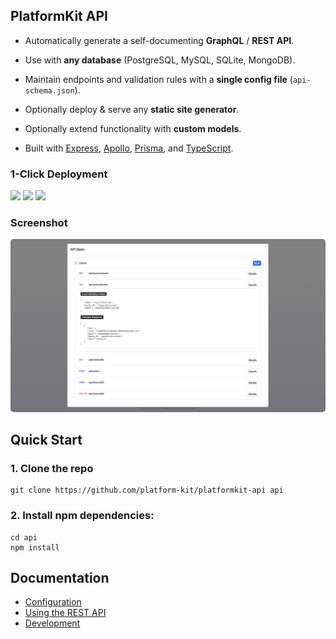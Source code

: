 ## PlatformKit API

- Automatically generate a self-documenting **GraphQL** /  **REST API**.
  
- Use with **any database** (PostgreSQL, MySQL, SQLite, MongoDB).

- Maintain endpoints and validation rules with a **single config file** (`api-schema.json`).

- Optionally deploy & serve any **static site generator**.

- Optionally extend functionality with **custom models**.

- Built with [Express](https://expressjs.com), [Apollo](https://www.apollographql.com), [Prisma](https://www.prisma.io), and [TypeScript](https://www.typescriptlang.org/).

### 1-Click Deployment

<a href="https://heroku.com/deploy?template=https://github.com/platform-kit/platformkit-api" target="_blank"><img src="https://www.herokucdn.com/deploy/button.svg" height="35"></a> <a href="https://render.com/deploy?repo=https://github.com/platform-kit/platformkit-api" target="_blank"><img src="https://render.com/images/deploy-to-render-button.svg" height="35"></a> <a href="https://cloud.digitalocean.com/apps/new?repo=https://github.com/platform-kit/platformkit-api/tree/main" target="_blank"><img src="https://www.deploytodo.com/do-btn-blue.svg" height="35"></a>

### Screenshot

<img src="docs/screenshot.png" style="border-radius:5px"/>

## Quick Start
### 1. Clone the repo

```
git clone https://github.com/platform-kit/platformkit-api api
```

### 2. Install npm dependencies:

```
cd api
npm install
```
## Documentation
- [Configuration](/docs/1-configuration.md)
- [Using the REST API](/docs/2-rest-api.md)
- [Development](/docs/3-development.md)